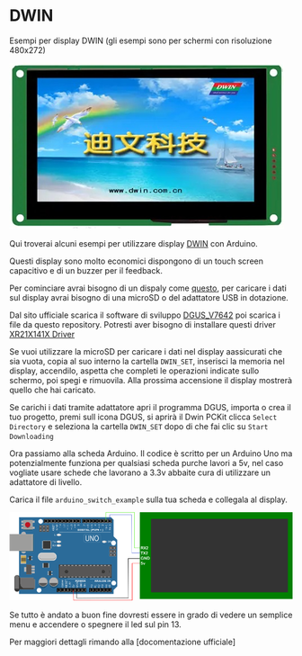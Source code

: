 # DWIN
Esempi per display DWIN
(gli esempi sono per schermi con risoluzione 480x272)


![This is an image](https://github.com/ChristianIannella/DWIN/blob/main/Doc/DMG48270C043.jpg)


Qui troverai alcuni esempi per utilizzare display [DWIN](https://www.dwin-global.com/) con Arduino.

Questi display sono molto economici dispongono di un touch screen capacitivo e di un buzzer per il feedback.

Per cominciare avrai bisogno di un dispaly come [questo](https://www.dwin-global.com/4-3-inch-intelligent-display-dmg48270c043_04wcommercial-grade-product/), per caricare i dati sul display avrai bisogno di una microSD o del adattatore USB in dotazione.


Dal sito ufficiale scarica il software di sviluppo [DGUS_V7642](https://www.dwin-global.com/tool-page/) poi scarica i file da questo repository.
Potresti aver bisogno di installare questi driver [XR21X141X Driver](https://www.dwin-global.com/tool-page/)


Se vuoi utilizzare la microSD per caricare i dati nel display aassicurati che sia vuota, copia al suo interno la cartella `DWIN_SET`, inserisci la memoria nel display, accendilo, aspetta che completi le operazioni indicate sullo schermo, poi spegi e rimuovila. Alla prossima accensione il display mostrerà quello che hai caricato.

Se carichi i dati tramite adattatore apri il programma DGUS, importa o crea il tuo progetto, premi sull icona DGUS, si aprirà il Dwin PCKit clicca `Select Directory`
e seleziona la cartella `DWIN_SET` dopo di che fai clic su `Start Downloading`

Ora passiamo alla scheda Arduino. Il codice è scritto per un Arduino Uno ma potenzialmente funziona per qualsiasi scheda purche lavori a 5v, nel caso vogliate usare schede che lavorano a 3.3v abbaite cura di utilizzare un adattatore di livello.

Carica il file `arduino_switch_example` sulla tua scheda  e collegala al display.


![image](https://github.com/ChristianIannella/DWIN/blob/main/Doc/collegamenti.png)

Se tutto è andato a buon fine dovresti essere in grado di vedere un semplice menu e accendere o spegnere il led sul pin 13.

Per maggiori dettagli rimando alla [docomentazione ufficiale]
